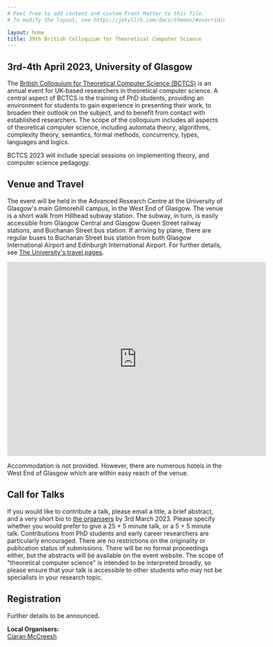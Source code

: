 ```yaml
---
# Feel free to add content and custom Front Matter to this file.
# To modify the layout, see https://jekyllrb.com/docs/themes/#overriding-theme-defaults

layout: home
title: 39th British Colloquium for Theoretical Computer Science
---
```

## 3rd-4th April 2023, University of Glasgow

The [British Colloquium for Theoretical Computer Science (BCTCS)](https://www.bctcs.ac.uk/) is an annual event for UK-based researchers in theoretical computer science. A central aspect of BCTCS is the training of PhD students, providing an environment for students to gain experience in presenting their work, to broaden their outlook on the subject, and to benefit from contact with established researchers. The scope of the colloquium includes all aspects of theoretical computer science, including automata theory, algorithms, complexity theory, semantics, formal methods, concurrency, types, languages and logics.

BCTCS 2023 will include special sessions on implementing theory, and computer science pedagogy.

## Venue and Travel

The event will be held in the Advanced Research Centre at the University of Glasgow's main Gilmorehill campus, in the West End of Glasgow. The venue is a short walk from Hillhead subway station. The subway, in turn, is easily accessible from Glasgow Central and Glasgow Queen Street railway stations, and Buchanan Street bus station. If arriving by plane, there are regular buses to Buchanan Street bus station from both Glasgow International Airport and Edinburgh International Airport. For further details, see [The University's travel pages](https://www.gla.ac.uk/explore/maps/).

<iframe src="https://www.google.com/maps/embed?pb=!1m18!1m12!1m3!1d2238.480140627911!2d-4.297784183314351!3d55.87168548058528!2m3!1f0!2f0!3f0!3m2!1i1024!2i768!4f13.1!3m3!1m2!1s0x4888452fbc615dcf%3A0xd3065691439fc873!2sAdvanced%20Research%20Centre%20%2C%20University%20of%20Glasgow!5e0!3m2!1sen!2suk!4v1675973742336!5m2!1sen!2suk" width="600" height="450" style="border:0;" allowfullscreen="" loading="lazy" referrerpolicy="no-referrer-when-downgrade"></iframe>

Accommodation is not provided. However, there are numerous hotels in the West End of Glasgow which are within easy reach of the venue.

## Call for Talks

If you would like to contribute a talk, please email a title, a brief abstract, and a very short bio to [the organisers](mailto:bctcs23@lists.cent.gla.ac.uk) by 3rd March 2023. Please specify whether you would prefer to give a 25 + 5 minute talk, or a 5 + 5 minute talk. Contributions from PhD students and early career researchers are particularly encouraged. There are no restrictions on the originality or publication status of submissions. There will be no formal proceedings either, but the abstracts will be available on the event website. The scope of "theoretical computer science" is intended to be interpreted broadly, so please ensure that your talk is accessible to other students who may not be specialists in your research topic.

## Registration

Further details to be announced.

**Local Organisers:** <br />
[Ciaran McCreesh](mailto:ciaran.mccreesh@glasgow.ac.uk)
